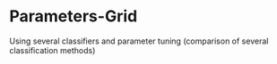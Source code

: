 # Parameters-Grid
Using several classifiers and parameter tuning (comparison of several classification methods)
